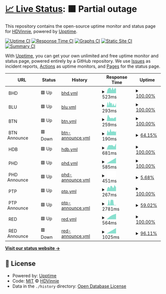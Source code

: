 # [📈 Live Status](https://HDVinnie.github.io/TrackerHub): <!--live status--> **🟧 Partial outage**

This repository contains the open-source uptime monitor and status page for [HDVinnie](https://HDVinnie.github.io/TrackerHub), powered by [Upptime](https://github.com/upptime/upptime).

[![Uptime CI](https://github.com/HDVinnie/TrackerHub/workflows/Uptime%20CI/badge.svg)](https://github.com/HDVinnie/TrackerHub/actions?query=workflow%3A%22Uptime+CI%22)
[![Response Time CI](https://github.com/HDVinnie/TrackerHub/workflows/Response%20Time%20CI/badge.svg)](https://github.com/HDVinnie/TrackerHub/actions?query=workflow%3A%22Response+Time+CI%22)
[![Graphs CI](https://github.com/HDVinnie/TrackerHub/workflows/Graphs%20CI/badge.svg)](https://github.com/HDVinnie/TrackerHub/actions?query=workflow%3A%22Graphs+CI%22)
[![Static Site CI](https://github.com/HDVinnie/TrackerHub/workflows/Static%20Site%20CI/badge.svg)](https://github.com/HDVinnie/TrackerHub/actions?query=workflow%3A%22Static+Site+CI%22)
[![Summary CI](https://github.com/HDVinnie/TrackerHub/workflows/Summary%20CI/badge.svg)](https://github.com/HDVinnie/TrackerHub/actions?query=workflow%3A%22Summary+CI%22)

With [Upptime](https://upptime.js.org), you can get your own unlimited and free uptime monitor and status page, powered entirely by a GitHub repository. We use [Issues](https://github.com/HDVinnie/TrackerHub/issues) as incident reports, [Actions](https://github.com/HDVinnie/TrackerHub/actions) as uptime monitors, and [Pages](https://HDVinnie.github.io/TrackerHub) for the status page.

<!--start: status pages-->
<!-- This summary is generated by Upptime (https://github.com/upptime/upptime) -->
<!-- Do not edit this manually, your changes will be overwritten -->
<!-- prettier-ignore -->
| URL | Status | History | Response Time | Uptime |
| --- | ------ | ------- | ------------- | ------ |
| <img alt="" src="$BHD_ICON" height="13"> BHD | 🟩 Up | [bhd.yml](https://github.com/HDVinnie/TrackerHub/commits/HEAD/history/bhd.yml) | <details><summary><img alt="Response time graph" src="./graphs/bhd/response-time-week.png" height="20"> 523ms</summary><br><a href="https://HDVinnie.github.io/TrackerHub/history/bhd"><img alt="Response time 523" src="https://img.shields.io/endpoint?url=https%3A%2F%2Fraw.githubusercontent.com%2FHDVinnie%2FTrackerHub%2FHEAD%2Fapi%2Fbhd%2Fresponse-time.json"></a><br><a href="https://HDVinnie.github.io/TrackerHub/history/bhd"><img alt="24-hour response time 523" src="https://img.shields.io/endpoint?url=https%3A%2F%2Fraw.githubusercontent.com%2FHDVinnie%2FTrackerHub%2FHEAD%2Fapi%2Fbhd%2Fresponse-time-day.json"></a><br><a href="https://HDVinnie.github.io/TrackerHub/history/bhd"><img alt="7-day response time 523" src="https://img.shields.io/endpoint?url=https%3A%2F%2Fraw.githubusercontent.com%2FHDVinnie%2FTrackerHub%2FHEAD%2Fapi%2Fbhd%2Fresponse-time-week.json"></a><br><a href="https://HDVinnie.github.io/TrackerHub/history/bhd"><img alt="30-day response time 523" src="https://img.shields.io/endpoint?url=https%3A%2F%2Fraw.githubusercontent.com%2FHDVinnie%2FTrackerHub%2FHEAD%2Fapi%2Fbhd%2Fresponse-time-month.json"></a><br><a href="https://HDVinnie.github.io/TrackerHub/history/bhd"><img alt="1-year response time 523" src="https://img.shields.io/endpoint?url=https%3A%2F%2Fraw.githubusercontent.com%2FHDVinnie%2FTrackerHub%2FHEAD%2Fapi%2Fbhd%2Fresponse-time-year.json"></a></details> | <details><summary><a href="https://HDVinnie.github.io/TrackerHub/history/bhd">100.00%</a></summary><a href="https://HDVinnie.github.io/TrackerHub/history/bhd"><img alt="All-time uptime 100.00%" src="https://img.shields.io/endpoint?url=https%3A%2F%2Fraw.githubusercontent.com%2FHDVinnie%2FTrackerHub%2FHEAD%2Fapi%2Fbhd%2Fuptime.json"></a><br><a href="https://HDVinnie.github.io/TrackerHub/history/bhd"><img alt="24-hour uptime 100.00%" src="https://img.shields.io/endpoint?url=https%3A%2F%2Fraw.githubusercontent.com%2FHDVinnie%2FTrackerHub%2FHEAD%2Fapi%2Fbhd%2Fuptime-day.json"></a><br><a href="https://HDVinnie.github.io/TrackerHub/history/bhd"><img alt="7-day uptime 100.00%" src="https://img.shields.io/endpoint?url=https%3A%2F%2Fraw.githubusercontent.com%2FHDVinnie%2FTrackerHub%2FHEAD%2Fapi%2Fbhd%2Fuptime-week.json"></a><br><a href="https://HDVinnie.github.io/TrackerHub/history/bhd"><img alt="30-day uptime 100.00%" src="https://img.shields.io/endpoint?url=https%3A%2F%2Fraw.githubusercontent.com%2FHDVinnie%2FTrackerHub%2FHEAD%2Fapi%2Fbhd%2Fuptime-month.json"></a><br><a href="https://HDVinnie.github.io/TrackerHub/history/bhd"><img alt="1-year uptime 100.00%" src="https://img.shields.io/endpoint?url=https%3A%2F%2Fraw.githubusercontent.com%2FHDVinnie%2FTrackerHub%2FHEAD%2Fapi%2Fbhd%2Fuptime-year.json"></a></details>
| <img alt="" src="$BLU_ICON" height="13"> BLU | 🟩 Up | [blu.yml](https://github.com/HDVinnie/TrackerHub/commits/HEAD/history/blu.yml) | <details><summary><img alt="Response time graph" src="./graphs/blu/response-time-week.png" height="20"> 293ms</summary><br><a href="https://HDVinnie.github.io/TrackerHub/history/blu"><img alt="Response time 293" src="https://img.shields.io/endpoint?url=https%3A%2F%2Fraw.githubusercontent.com%2FHDVinnie%2FTrackerHub%2FHEAD%2Fapi%2Fblu%2Fresponse-time.json"></a><br><a href="https://HDVinnie.github.io/TrackerHub/history/blu"><img alt="24-hour response time 293" src="https://img.shields.io/endpoint?url=https%3A%2F%2Fraw.githubusercontent.com%2FHDVinnie%2FTrackerHub%2FHEAD%2Fapi%2Fblu%2Fresponse-time-day.json"></a><br><a href="https://HDVinnie.github.io/TrackerHub/history/blu"><img alt="7-day response time 293" src="https://img.shields.io/endpoint?url=https%3A%2F%2Fraw.githubusercontent.com%2FHDVinnie%2FTrackerHub%2FHEAD%2Fapi%2Fblu%2Fresponse-time-week.json"></a><br><a href="https://HDVinnie.github.io/TrackerHub/history/blu"><img alt="30-day response time 293" src="https://img.shields.io/endpoint?url=https%3A%2F%2Fraw.githubusercontent.com%2FHDVinnie%2FTrackerHub%2FHEAD%2Fapi%2Fblu%2Fresponse-time-month.json"></a><br><a href="https://HDVinnie.github.io/TrackerHub/history/blu"><img alt="1-year response time 293" src="https://img.shields.io/endpoint?url=https%3A%2F%2Fraw.githubusercontent.com%2FHDVinnie%2FTrackerHub%2FHEAD%2Fapi%2Fblu%2Fresponse-time-year.json"></a></details> | <details><summary><a href="https://HDVinnie.github.io/TrackerHub/history/blu">100.00%</a></summary><a href="https://HDVinnie.github.io/TrackerHub/history/blu"><img alt="All-time uptime 100.00%" src="https://img.shields.io/endpoint?url=https%3A%2F%2Fraw.githubusercontent.com%2FHDVinnie%2FTrackerHub%2FHEAD%2Fapi%2Fblu%2Fuptime.json"></a><br><a href="https://HDVinnie.github.io/TrackerHub/history/blu"><img alt="24-hour uptime 100.00%" src="https://img.shields.io/endpoint?url=https%3A%2F%2Fraw.githubusercontent.com%2FHDVinnie%2FTrackerHub%2FHEAD%2Fapi%2Fblu%2Fuptime-day.json"></a><br><a href="https://HDVinnie.github.io/TrackerHub/history/blu"><img alt="7-day uptime 100.00%" src="https://img.shields.io/endpoint?url=https%3A%2F%2Fraw.githubusercontent.com%2FHDVinnie%2FTrackerHub%2FHEAD%2Fapi%2Fblu%2Fuptime-week.json"></a><br><a href="https://HDVinnie.github.io/TrackerHub/history/blu"><img alt="30-day uptime 100.00%" src="https://img.shields.io/endpoint?url=https%3A%2F%2Fraw.githubusercontent.com%2FHDVinnie%2FTrackerHub%2FHEAD%2Fapi%2Fblu%2Fuptime-month.json"></a><br><a href="https://HDVinnie.github.io/TrackerHub/history/blu"><img alt="1-year uptime 100.00%" src="https://img.shields.io/endpoint?url=https%3A%2F%2Fraw.githubusercontent.com%2FHDVinnie%2FTrackerHub%2FHEAD%2Fapi%2Fblu%2Fuptime-year.json"></a></details>
| <img alt="" src="$BTN_ICON" height="13"> BTN | 🟩 Up | [btn.yml](https://github.com/HDVinnie/TrackerHub/commits/HEAD/history/btn.yml) | <details><summary><img alt="Response time graph" src="./graphs/btn/response-time-week.png" height="20"> 259ms</summary><br><a href="https://HDVinnie.github.io/TrackerHub/history/btn"><img alt="Response time 259" src="https://img.shields.io/endpoint?url=https%3A%2F%2Fraw.githubusercontent.com%2FHDVinnie%2FTrackerHub%2FHEAD%2Fapi%2Fbtn%2Fresponse-time.json"></a><br><a href="https://HDVinnie.github.io/TrackerHub/history/btn"><img alt="24-hour response time 259" src="https://img.shields.io/endpoint?url=https%3A%2F%2Fraw.githubusercontent.com%2FHDVinnie%2FTrackerHub%2FHEAD%2Fapi%2Fbtn%2Fresponse-time-day.json"></a><br><a href="https://HDVinnie.github.io/TrackerHub/history/btn"><img alt="7-day response time 259" src="https://img.shields.io/endpoint?url=https%3A%2F%2Fraw.githubusercontent.com%2FHDVinnie%2FTrackerHub%2FHEAD%2Fapi%2Fbtn%2Fresponse-time-week.json"></a><br><a href="https://HDVinnie.github.io/TrackerHub/history/btn"><img alt="30-day response time 259" src="https://img.shields.io/endpoint?url=https%3A%2F%2Fraw.githubusercontent.com%2FHDVinnie%2FTrackerHub%2FHEAD%2Fapi%2Fbtn%2Fresponse-time-month.json"></a><br><a href="https://HDVinnie.github.io/TrackerHub/history/btn"><img alt="1-year response time 259" src="https://img.shields.io/endpoint?url=https%3A%2F%2Fraw.githubusercontent.com%2FHDVinnie%2FTrackerHub%2FHEAD%2Fapi%2Fbtn%2Fresponse-time-year.json"></a></details> | <details><summary><a href="https://HDVinnie.github.io/TrackerHub/history/btn">100.00%</a></summary><a href="https://HDVinnie.github.io/TrackerHub/history/btn"><img alt="All-time uptime 100.00%" src="https://img.shields.io/endpoint?url=https%3A%2F%2Fraw.githubusercontent.com%2FHDVinnie%2FTrackerHub%2FHEAD%2Fapi%2Fbtn%2Fuptime.json"></a><br><a href="https://HDVinnie.github.io/TrackerHub/history/btn"><img alt="24-hour uptime 100.00%" src="https://img.shields.io/endpoint?url=https%3A%2F%2Fraw.githubusercontent.com%2FHDVinnie%2FTrackerHub%2FHEAD%2Fapi%2Fbtn%2Fuptime-day.json"></a><br><a href="https://HDVinnie.github.io/TrackerHub/history/btn"><img alt="7-day uptime 100.00%" src="https://img.shields.io/endpoint?url=https%3A%2F%2Fraw.githubusercontent.com%2FHDVinnie%2FTrackerHub%2FHEAD%2Fapi%2Fbtn%2Fuptime-week.json"></a><br><a href="https://HDVinnie.github.io/TrackerHub/history/btn"><img alt="30-day uptime 100.00%" src="https://img.shields.io/endpoint?url=https%3A%2F%2Fraw.githubusercontent.com%2FHDVinnie%2FTrackerHub%2FHEAD%2Fapi%2Fbtn%2Fuptime-month.json"></a><br><a href="https://HDVinnie.github.io/TrackerHub/history/btn"><img alt="1-year uptime 100.00%" src="https://img.shields.io/endpoint?url=https%3A%2F%2Fraw.githubusercontent.com%2FHDVinnie%2FTrackerHub%2FHEAD%2Fapi%2Fbtn%2Fuptime-year.json"></a></details>
| <img alt="" src="https://favicons.githubusercontent.com/null" height="13"> BTN Announce | 🟥 Down | [btn-announce.yml](https://github.com/HDVinnie/TrackerHub/commits/HEAD/history/btn-announce.yml) | <details><summary><img alt="Response time graph" src="./graphs/btn-announce/response-time-week.png" height="20"> 190ms</summary><br><a href="https://HDVinnie.github.io/TrackerHub/history/btn-announce"><img alt="Response time 190" src="https://img.shields.io/endpoint?url=https%3A%2F%2Fraw.githubusercontent.com%2FHDVinnie%2FTrackerHub%2FHEAD%2Fapi%2Fbtn-announce%2Fresponse-time.json"></a><br><a href="https://HDVinnie.github.io/TrackerHub/history/btn-announce"><img alt="24-hour response time 190" src="https://img.shields.io/endpoint?url=https%3A%2F%2Fraw.githubusercontent.com%2FHDVinnie%2FTrackerHub%2FHEAD%2Fapi%2Fbtn-announce%2Fresponse-time-day.json"></a><br><a href="https://HDVinnie.github.io/TrackerHub/history/btn-announce"><img alt="7-day response time 190" src="https://img.shields.io/endpoint?url=https%3A%2F%2Fraw.githubusercontent.com%2FHDVinnie%2FTrackerHub%2FHEAD%2Fapi%2Fbtn-announce%2Fresponse-time-week.json"></a><br><a href="https://HDVinnie.github.io/TrackerHub/history/btn-announce"><img alt="30-day response time 190" src="https://img.shields.io/endpoint?url=https%3A%2F%2Fraw.githubusercontent.com%2FHDVinnie%2FTrackerHub%2FHEAD%2Fapi%2Fbtn-announce%2Fresponse-time-month.json"></a><br><a href="https://HDVinnie.github.io/TrackerHub/history/btn-announce"><img alt="1-year response time 190" src="https://img.shields.io/endpoint?url=https%3A%2F%2Fraw.githubusercontent.com%2FHDVinnie%2FTrackerHub%2FHEAD%2Fapi%2Fbtn-announce%2Fresponse-time-year.json"></a></details> | <details><summary><a href="https://HDVinnie.github.io/TrackerHub/history/btn-announce">64.15%</a></summary><a href="https://HDVinnie.github.io/TrackerHub/history/btn-announce"><img alt="All-time uptime 64.15%" src="https://img.shields.io/endpoint?url=https%3A%2F%2Fraw.githubusercontent.com%2FHDVinnie%2FTrackerHub%2FHEAD%2Fapi%2Fbtn-announce%2Fuptime.json"></a><br><a href="https://HDVinnie.github.io/TrackerHub/history/btn-announce"><img alt="24-hour uptime 64.15%" src="https://img.shields.io/endpoint?url=https%3A%2F%2Fraw.githubusercontent.com%2FHDVinnie%2FTrackerHub%2FHEAD%2Fapi%2Fbtn-announce%2Fuptime-day.json"></a><br><a href="https://HDVinnie.github.io/TrackerHub/history/btn-announce"><img alt="7-day uptime 64.15%" src="https://img.shields.io/endpoint?url=https%3A%2F%2Fraw.githubusercontent.com%2FHDVinnie%2FTrackerHub%2FHEAD%2Fapi%2Fbtn-announce%2Fuptime-week.json"></a><br><a href="https://HDVinnie.github.io/TrackerHub/history/btn-announce"><img alt="30-day uptime 64.15%" src="https://img.shields.io/endpoint?url=https%3A%2F%2Fraw.githubusercontent.com%2FHDVinnie%2FTrackerHub%2FHEAD%2Fapi%2Fbtn-announce%2Fuptime-month.json"></a><br><a href="https://HDVinnie.github.io/TrackerHub/history/btn-announce"><img alt="1-year uptime 64.15%" src="https://img.shields.io/endpoint?url=https%3A%2F%2Fraw.githubusercontent.com%2FHDVinnie%2FTrackerHub%2FHEAD%2Fapi%2Fbtn-announce%2Fuptime-year.json"></a></details>
| <img alt="" src="$HDB_ICON" height="13"> HDB | 🟩 Up | [hdb.yml](https://github.com/HDVinnie/TrackerHub/commits/HEAD/history/hdb.yml) | <details><summary><img alt="Response time graph" src="./graphs/hdb/response-time-week.png" height="20"> 681ms</summary><br><a href="https://HDVinnie.github.io/TrackerHub/history/hdb"><img alt="Response time 681" src="https://img.shields.io/endpoint?url=https%3A%2F%2Fraw.githubusercontent.com%2FHDVinnie%2FTrackerHub%2FHEAD%2Fapi%2Fhdb%2Fresponse-time.json"></a><br><a href="https://HDVinnie.github.io/TrackerHub/history/hdb"><img alt="24-hour response time 681" src="https://img.shields.io/endpoint?url=https%3A%2F%2Fraw.githubusercontent.com%2FHDVinnie%2FTrackerHub%2FHEAD%2Fapi%2Fhdb%2Fresponse-time-day.json"></a><br><a href="https://HDVinnie.github.io/TrackerHub/history/hdb"><img alt="7-day response time 681" src="https://img.shields.io/endpoint?url=https%3A%2F%2Fraw.githubusercontent.com%2FHDVinnie%2FTrackerHub%2FHEAD%2Fapi%2Fhdb%2Fresponse-time-week.json"></a><br><a href="https://HDVinnie.github.io/TrackerHub/history/hdb"><img alt="30-day response time 681" src="https://img.shields.io/endpoint?url=https%3A%2F%2Fraw.githubusercontent.com%2FHDVinnie%2FTrackerHub%2FHEAD%2Fapi%2Fhdb%2Fresponse-time-month.json"></a><br><a href="https://HDVinnie.github.io/TrackerHub/history/hdb"><img alt="1-year response time 681" src="https://img.shields.io/endpoint?url=https%3A%2F%2Fraw.githubusercontent.com%2FHDVinnie%2FTrackerHub%2FHEAD%2Fapi%2Fhdb%2Fresponse-time-year.json"></a></details> | <details><summary><a href="https://HDVinnie.github.io/TrackerHub/history/hdb">100.00%</a></summary><a href="https://HDVinnie.github.io/TrackerHub/history/hdb"><img alt="All-time uptime 100.00%" src="https://img.shields.io/endpoint?url=https%3A%2F%2Fraw.githubusercontent.com%2FHDVinnie%2FTrackerHub%2FHEAD%2Fapi%2Fhdb%2Fuptime.json"></a><br><a href="https://HDVinnie.github.io/TrackerHub/history/hdb"><img alt="24-hour uptime 100.00%" src="https://img.shields.io/endpoint?url=https%3A%2F%2Fraw.githubusercontent.com%2FHDVinnie%2FTrackerHub%2FHEAD%2Fapi%2Fhdb%2Fuptime-day.json"></a><br><a href="https://HDVinnie.github.io/TrackerHub/history/hdb"><img alt="7-day uptime 100.00%" src="https://img.shields.io/endpoint?url=https%3A%2F%2Fraw.githubusercontent.com%2FHDVinnie%2FTrackerHub%2FHEAD%2Fapi%2Fhdb%2Fuptime-week.json"></a><br><a href="https://HDVinnie.github.io/TrackerHub/history/hdb"><img alt="30-day uptime 100.00%" src="https://img.shields.io/endpoint?url=https%3A%2F%2Fraw.githubusercontent.com%2FHDVinnie%2FTrackerHub%2FHEAD%2Fapi%2Fhdb%2Fuptime-month.json"></a><br><a href="https://HDVinnie.github.io/TrackerHub/history/hdb"><img alt="1-year uptime 100.00%" src="https://img.shields.io/endpoint?url=https%3A%2F%2Fraw.githubusercontent.com%2FHDVinnie%2FTrackerHub%2FHEAD%2Fapi%2Fhdb%2Fuptime-year.json"></a></details>
| <img alt="" src="$PHD_ICON" height="13"> PHD | 🟩 Up | [phd.yml](https://github.com/HDVinnie/TrackerHub/commits/HEAD/history/phd.yml) | <details><summary><img alt="Response time graph" src="./graphs/phd/response-time-week.png" height="20"> 585ms</summary><br><a href="https://HDVinnie.github.io/TrackerHub/history/phd"><img alt="Response time 585" src="https://img.shields.io/endpoint?url=https%3A%2F%2Fraw.githubusercontent.com%2FHDVinnie%2FTrackerHub%2FHEAD%2Fapi%2Fphd%2Fresponse-time.json"></a><br><a href="https://HDVinnie.github.io/TrackerHub/history/phd"><img alt="24-hour response time 585" src="https://img.shields.io/endpoint?url=https%3A%2F%2Fraw.githubusercontent.com%2FHDVinnie%2FTrackerHub%2FHEAD%2Fapi%2Fphd%2Fresponse-time-day.json"></a><br><a href="https://HDVinnie.github.io/TrackerHub/history/phd"><img alt="7-day response time 585" src="https://img.shields.io/endpoint?url=https%3A%2F%2Fraw.githubusercontent.com%2FHDVinnie%2FTrackerHub%2FHEAD%2Fapi%2Fphd%2Fresponse-time-week.json"></a><br><a href="https://HDVinnie.github.io/TrackerHub/history/phd"><img alt="30-day response time 585" src="https://img.shields.io/endpoint?url=https%3A%2F%2Fraw.githubusercontent.com%2FHDVinnie%2FTrackerHub%2FHEAD%2Fapi%2Fphd%2Fresponse-time-month.json"></a><br><a href="https://HDVinnie.github.io/TrackerHub/history/phd"><img alt="1-year response time 585" src="https://img.shields.io/endpoint?url=https%3A%2F%2Fraw.githubusercontent.com%2FHDVinnie%2FTrackerHub%2FHEAD%2Fapi%2Fphd%2Fresponse-time-year.json"></a></details> | <details><summary><a href="https://HDVinnie.github.io/TrackerHub/history/phd">100.00%</a></summary><a href="https://HDVinnie.github.io/TrackerHub/history/phd"><img alt="All-time uptime 100.00%" src="https://img.shields.io/endpoint?url=https%3A%2F%2Fraw.githubusercontent.com%2FHDVinnie%2FTrackerHub%2FHEAD%2Fapi%2Fphd%2Fuptime.json"></a><br><a href="https://HDVinnie.github.io/TrackerHub/history/phd"><img alt="24-hour uptime 100.00%" src="https://img.shields.io/endpoint?url=https%3A%2F%2Fraw.githubusercontent.com%2FHDVinnie%2FTrackerHub%2FHEAD%2Fapi%2Fphd%2Fuptime-day.json"></a><br><a href="https://HDVinnie.github.io/TrackerHub/history/phd"><img alt="7-day uptime 100.00%" src="https://img.shields.io/endpoint?url=https%3A%2F%2Fraw.githubusercontent.com%2FHDVinnie%2FTrackerHub%2FHEAD%2Fapi%2Fphd%2Fuptime-week.json"></a><br><a href="https://HDVinnie.github.io/TrackerHub/history/phd"><img alt="30-day uptime 100.00%" src="https://img.shields.io/endpoint?url=https%3A%2F%2Fraw.githubusercontent.com%2FHDVinnie%2FTrackerHub%2FHEAD%2Fapi%2Fphd%2Fuptime-month.json"></a><br><a href="https://HDVinnie.github.io/TrackerHub/history/phd"><img alt="1-year uptime 100.00%" src="https://img.shields.io/endpoint?url=https%3A%2F%2Fraw.githubusercontent.com%2FHDVinnie%2FTrackerHub%2FHEAD%2Fapi%2Fphd%2Fuptime-year.json"></a></details>
| <img alt="" src="https://favicons.githubusercontent.com/null" height="13"> PHD Announce | 🟩 Up | [phd-announce.yml](https://github.com/HDVinnie/TrackerHub/commits/HEAD/history/phd-announce.yml) | <details><summary><img alt="Response time graph" src="./graphs/phd-announce/response-time-week.png" height="20"> 451ms</summary><br><a href="https://HDVinnie.github.io/TrackerHub/history/phd-announce"><img alt="Response time 451" src="https://img.shields.io/endpoint?url=https%3A%2F%2Fraw.githubusercontent.com%2FHDVinnie%2FTrackerHub%2FHEAD%2Fapi%2Fphd-announce%2Fresponse-time.json"></a><br><a href="https://HDVinnie.github.io/TrackerHub/history/phd-announce"><img alt="24-hour response time 451" src="https://img.shields.io/endpoint?url=https%3A%2F%2Fraw.githubusercontent.com%2FHDVinnie%2FTrackerHub%2FHEAD%2Fapi%2Fphd-announce%2Fresponse-time-day.json"></a><br><a href="https://HDVinnie.github.io/TrackerHub/history/phd-announce"><img alt="7-day response time 451" src="https://img.shields.io/endpoint?url=https%3A%2F%2Fraw.githubusercontent.com%2FHDVinnie%2FTrackerHub%2FHEAD%2Fapi%2Fphd-announce%2Fresponse-time-week.json"></a><br><a href="https://HDVinnie.github.io/TrackerHub/history/phd-announce"><img alt="30-day response time 451" src="https://img.shields.io/endpoint?url=https%3A%2F%2Fraw.githubusercontent.com%2FHDVinnie%2FTrackerHub%2FHEAD%2Fapi%2Fphd-announce%2Fresponse-time-month.json"></a><br><a href="https://HDVinnie.github.io/TrackerHub/history/phd-announce"><img alt="1-year response time 451" src="https://img.shields.io/endpoint?url=https%3A%2F%2Fraw.githubusercontent.com%2FHDVinnie%2FTrackerHub%2FHEAD%2Fapi%2Fphd-announce%2Fresponse-time-year.json"></a></details> | <details><summary><a href="https://HDVinnie.github.io/TrackerHub/history/phd-announce">5.68%</a></summary><a href="https://HDVinnie.github.io/TrackerHub/history/phd-announce"><img alt="All-time uptime 5.68%" src="https://img.shields.io/endpoint?url=https%3A%2F%2Fraw.githubusercontent.com%2FHDVinnie%2FTrackerHub%2FHEAD%2Fapi%2Fphd-announce%2Fuptime.json"></a><br><a href="https://HDVinnie.github.io/TrackerHub/history/phd-announce"><img alt="24-hour uptime 5.68%" src="https://img.shields.io/endpoint?url=https%3A%2F%2Fraw.githubusercontent.com%2FHDVinnie%2FTrackerHub%2FHEAD%2Fapi%2Fphd-announce%2Fuptime-day.json"></a><br><a href="https://HDVinnie.github.io/TrackerHub/history/phd-announce"><img alt="7-day uptime 5.68%" src="https://img.shields.io/endpoint?url=https%3A%2F%2Fraw.githubusercontent.com%2FHDVinnie%2FTrackerHub%2FHEAD%2Fapi%2Fphd-announce%2Fuptime-week.json"></a><br><a href="https://HDVinnie.github.io/TrackerHub/history/phd-announce"><img alt="30-day uptime 5.68%" src="https://img.shields.io/endpoint?url=https%3A%2F%2Fraw.githubusercontent.com%2FHDVinnie%2FTrackerHub%2FHEAD%2Fapi%2Fphd-announce%2Fuptime-month.json"></a><br><a href="https://HDVinnie.github.io/TrackerHub/history/phd-announce"><img alt="1-year uptime 5.68%" src="https://img.shields.io/endpoint?url=https%3A%2F%2Fraw.githubusercontent.com%2FHDVinnie%2FTrackerHub%2FHEAD%2Fapi%2Fphd-announce%2Fuptime-year.json"></a></details>
| <img alt="" src="$PTP_ICON" height="13"> PTP | 🟩 Up | [ptp.yml](https://github.com/HDVinnie/TrackerHub/commits/HEAD/history/ptp.yml) | <details><summary><img alt="Response time graph" src="./graphs/ptp/response-time-week.png" height="20"> 267ms</summary><br><a href="https://HDVinnie.github.io/TrackerHub/history/ptp"><img alt="Response time 267" src="https://img.shields.io/endpoint?url=https%3A%2F%2Fraw.githubusercontent.com%2FHDVinnie%2FTrackerHub%2FHEAD%2Fapi%2Fptp%2Fresponse-time.json"></a><br><a href="https://HDVinnie.github.io/TrackerHub/history/ptp"><img alt="24-hour response time 267" src="https://img.shields.io/endpoint?url=https%3A%2F%2Fraw.githubusercontent.com%2FHDVinnie%2FTrackerHub%2FHEAD%2Fapi%2Fptp%2Fresponse-time-day.json"></a><br><a href="https://HDVinnie.github.io/TrackerHub/history/ptp"><img alt="7-day response time 267" src="https://img.shields.io/endpoint?url=https%3A%2F%2Fraw.githubusercontent.com%2FHDVinnie%2FTrackerHub%2FHEAD%2Fapi%2Fptp%2Fresponse-time-week.json"></a><br><a href="https://HDVinnie.github.io/TrackerHub/history/ptp"><img alt="30-day response time 267" src="https://img.shields.io/endpoint?url=https%3A%2F%2Fraw.githubusercontent.com%2FHDVinnie%2FTrackerHub%2FHEAD%2Fapi%2Fptp%2Fresponse-time-month.json"></a><br><a href="https://HDVinnie.github.io/TrackerHub/history/ptp"><img alt="1-year response time 267" src="https://img.shields.io/endpoint?url=https%3A%2F%2Fraw.githubusercontent.com%2FHDVinnie%2FTrackerHub%2FHEAD%2Fapi%2Fptp%2Fresponse-time-year.json"></a></details> | <details><summary><a href="https://HDVinnie.github.io/TrackerHub/history/ptp">100.00%</a></summary><a href="https://HDVinnie.github.io/TrackerHub/history/ptp"><img alt="All-time uptime 100.00%" src="https://img.shields.io/endpoint?url=https%3A%2F%2Fraw.githubusercontent.com%2FHDVinnie%2FTrackerHub%2FHEAD%2Fapi%2Fptp%2Fuptime.json"></a><br><a href="https://HDVinnie.github.io/TrackerHub/history/ptp"><img alt="24-hour uptime 100.00%" src="https://img.shields.io/endpoint?url=https%3A%2F%2Fraw.githubusercontent.com%2FHDVinnie%2FTrackerHub%2FHEAD%2Fapi%2Fptp%2Fuptime-day.json"></a><br><a href="https://HDVinnie.github.io/TrackerHub/history/ptp"><img alt="7-day uptime 100.00%" src="https://img.shields.io/endpoint?url=https%3A%2F%2Fraw.githubusercontent.com%2FHDVinnie%2FTrackerHub%2FHEAD%2Fapi%2Fptp%2Fuptime-week.json"></a><br><a href="https://HDVinnie.github.io/TrackerHub/history/ptp"><img alt="30-day uptime 100.00%" src="https://img.shields.io/endpoint?url=https%3A%2F%2Fraw.githubusercontent.com%2FHDVinnie%2FTrackerHub%2FHEAD%2Fapi%2Fptp%2Fuptime-month.json"></a><br><a href="https://HDVinnie.github.io/TrackerHub/history/ptp"><img alt="1-year uptime 100.00%" src="https://img.shields.io/endpoint?url=https%3A%2F%2Fraw.githubusercontent.com%2FHDVinnie%2FTrackerHub%2FHEAD%2Fapi%2Fptp%2Fuptime-year.json"></a></details>
| <img alt="" src="https://favicons.githubusercontent.com/null" height="13"> PTP Announce | 🟩 Up | [ptp-announce.yml](https://github.com/HDVinnie/TrackerHub/commits/HEAD/history/ptp-announce.yml) | <details><summary><img alt="Response time graph" src="./graphs/ptp-announce/response-time-week.png" height="20"> 2781ms</summary><br><a href="https://HDVinnie.github.io/TrackerHub/history/ptp-announce"><img alt="Response time 2781" src="https://img.shields.io/endpoint?url=https%3A%2F%2Fraw.githubusercontent.com%2FHDVinnie%2FTrackerHub%2FHEAD%2Fapi%2Fptp-announce%2Fresponse-time.json"></a><br><a href="https://HDVinnie.github.io/TrackerHub/history/ptp-announce"><img alt="24-hour response time 2781" src="https://img.shields.io/endpoint?url=https%3A%2F%2Fraw.githubusercontent.com%2FHDVinnie%2FTrackerHub%2FHEAD%2Fapi%2Fptp-announce%2Fresponse-time-day.json"></a><br><a href="https://HDVinnie.github.io/TrackerHub/history/ptp-announce"><img alt="7-day response time 2781" src="https://img.shields.io/endpoint?url=https%3A%2F%2Fraw.githubusercontent.com%2FHDVinnie%2FTrackerHub%2FHEAD%2Fapi%2Fptp-announce%2Fresponse-time-week.json"></a><br><a href="https://HDVinnie.github.io/TrackerHub/history/ptp-announce"><img alt="30-day response time 2781" src="https://img.shields.io/endpoint?url=https%3A%2F%2Fraw.githubusercontent.com%2FHDVinnie%2FTrackerHub%2FHEAD%2Fapi%2Fptp-announce%2Fresponse-time-month.json"></a><br><a href="https://HDVinnie.github.io/TrackerHub/history/ptp-announce"><img alt="1-year response time 2781" src="https://img.shields.io/endpoint?url=https%3A%2F%2Fraw.githubusercontent.com%2FHDVinnie%2FTrackerHub%2FHEAD%2Fapi%2Fptp-announce%2Fresponse-time-year.json"></a></details> | <details><summary><a href="https://HDVinnie.github.io/TrackerHub/history/ptp-announce">59.02%</a></summary><a href="https://HDVinnie.github.io/TrackerHub/history/ptp-announce"><img alt="All-time uptime 59.02%" src="https://img.shields.io/endpoint?url=https%3A%2F%2Fraw.githubusercontent.com%2FHDVinnie%2FTrackerHub%2FHEAD%2Fapi%2Fptp-announce%2Fuptime.json"></a><br><a href="https://HDVinnie.github.io/TrackerHub/history/ptp-announce"><img alt="24-hour uptime 59.02%" src="https://img.shields.io/endpoint?url=https%3A%2F%2Fraw.githubusercontent.com%2FHDVinnie%2FTrackerHub%2FHEAD%2Fapi%2Fptp-announce%2Fuptime-day.json"></a><br><a href="https://HDVinnie.github.io/TrackerHub/history/ptp-announce"><img alt="7-day uptime 59.02%" src="https://img.shields.io/endpoint?url=https%3A%2F%2Fraw.githubusercontent.com%2FHDVinnie%2FTrackerHub%2FHEAD%2Fapi%2Fptp-announce%2Fuptime-week.json"></a><br><a href="https://HDVinnie.github.io/TrackerHub/history/ptp-announce"><img alt="30-day uptime 59.02%" src="https://img.shields.io/endpoint?url=https%3A%2F%2Fraw.githubusercontent.com%2FHDVinnie%2FTrackerHub%2FHEAD%2Fapi%2Fptp-announce%2Fuptime-month.json"></a><br><a href="https://HDVinnie.github.io/TrackerHub/history/ptp-announce"><img alt="1-year uptime 59.02%" src="https://img.shields.io/endpoint?url=https%3A%2F%2Fraw.githubusercontent.com%2FHDVinnie%2FTrackerHub%2FHEAD%2Fapi%2Fptp-announce%2Fuptime-year.json"></a></details>
| <img alt="" src="$RED_ICON" height="13"> RED | 🟩 Up | [red.yml](https://github.com/HDVinnie/TrackerHub/commits/HEAD/history/red.yml) | <details><summary><img alt="Response time graph" src="./graphs/red/response-time-week.png" height="20"> 564ms</summary><br><a href="https://HDVinnie.github.io/TrackerHub/history/red"><img alt="Response time 564" src="https://img.shields.io/endpoint?url=https%3A%2F%2Fraw.githubusercontent.com%2FHDVinnie%2FTrackerHub%2FHEAD%2Fapi%2Fred%2Fresponse-time.json"></a><br><a href="https://HDVinnie.github.io/TrackerHub/history/red"><img alt="24-hour response time 564" src="https://img.shields.io/endpoint?url=https%3A%2F%2Fraw.githubusercontent.com%2FHDVinnie%2FTrackerHub%2FHEAD%2Fapi%2Fred%2Fresponse-time-day.json"></a><br><a href="https://HDVinnie.github.io/TrackerHub/history/red"><img alt="7-day response time 564" src="https://img.shields.io/endpoint?url=https%3A%2F%2Fraw.githubusercontent.com%2FHDVinnie%2FTrackerHub%2FHEAD%2Fapi%2Fred%2Fresponse-time-week.json"></a><br><a href="https://HDVinnie.github.io/TrackerHub/history/red"><img alt="30-day response time 564" src="https://img.shields.io/endpoint?url=https%3A%2F%2Fraw.githubusercontent.com%2FHDVinnie%2FTrackerHub%2FHEAD%2Fapi%2Fred%2Fresponse-time-month.json"></a><br><a href="https://HDVinnie.github.io/TrackerHub/history/red"><img alt="1-year response time 564" src="https://img.shields.io/endpoint?url=https%3A%2F%2Fraw.githubusercontent.com%2FHDVinnie%2FTrackerHub%2FHEAD%2Fapi%2Fred%2Fresponse-time-year.json"></a></details> | <details><summary><a href="https://HDVinnie.github.io/TrackerHub/history/red">100.00%</a></summary><a href="https://HDVinnie.github.io/TrackerHub/history/red"><img alt="All-time uptime 100.00%" src="https://img.shields.io/endpoint?url=https%3A%2F%2Fraw.githubusercontent.com%2FHDVinnie%2FTrackerHub%2FHEAD%2Fapi%2Fred%2Fuptime.json"></a><br><a href="https://HDVinnie.github.io/TrackerHub/history/red"><img alt="24-hour uptime 100.00%" src="https://img.shields.io/endpoint?url=https%3A%2F%2Fraw.githubusercontent.com%2FHDVinnie%2FTrackerHub%2FHEAD%2Fapi%2Fred%2Fuptime-day.json"></a><br><a href="https://HDVinnie.github.io/TrackerHub/history/red"><img alt="7-day uptime 100.00%" src="https://img.shields.io/endpoint?url=https%3A%2F%2Fraw.githubusercontent.com%2FHDVinnie%2FTrackerHub%2FHEAD%2Fapi%2Fred%2Fuptime-week.json"></a><br><a href="https://HDVinnie.github.io/TrackerHub/history/red"><img alt="30-day uptime 100.00%" src="https://img.shields.io/endpoint?url=https%3A%2F%2Fraw.githubusercontent.com%2FHDVinnie%2FTrackerHub%2FHEAD%2Fapi%2Fred%2Fuptime-month.json"></a><br><a href="https://HDVinnie.github.io/TrackerHub/history/red"><img alt="1-year uptime 100.00%" src="https://img.shields.io/endpoint?url=https%3A%2F%2Fraw.githubusercontent.com%2FHDVinnie%2FTrackerHub%2FHEAD%2Fapi%2Fred%2Fuptime-year.json"></a></details>
| <img alt="" src="https://favicons.githubusercontent.com/null" height="13"> RED Announce | 🟥 Down | [red-announce.yml](https://github.com/HDVinnie/TrackerHub/commits/HEAD/history/red-announce.yml) | <details><summary><img alt="Response time graph" src="./graphs/red-announce/response-time-week.png" height="20"> 1025ms</summary><br><a href="https://HDVinnie.github.io/TrackerHub/history/red-announce"><img alt="Response time 1025" src="https://img.shields.io/endpoint?url=https%3A%2F%2Fraw.githubusercontent.com%2FHDVinnie%2FTrackerHub%2FHEAD%2Fapi%2Fred-announce%2Fresponse-time.json"></a><br><a href="https://HDVinnie.github.io/TrackerHub/history/red-announce"><img alt="24-hour response time 1025" src="https://img.shields.io/endpoint?url=https%3A%2F%2Fraw.githubusercontent.com%2FHDVinnie%2FTrackerHub%2FHEAD%2Fapi%2Fred-announce%2Fresponse-time-day.json"></a><br><a href="https://HDVinnie.github.io/TrackerHub/history/red-announce"><img alt="7-day response time 1025" src="https://img.shields.io/endpoint?url=https%3A%2F%2Fraw.githubusercontent.com%2FHDVinnie%2FTrackerHub%2FHEAD%2Fapi%2Fred-announce%2Fresponse-time-week.json"></a><br><a href="https://HDVinnie.github.io/TrackerHub/history/red-announce"><img alt="30-day response time 1025" src="https://img.shields.io/endpoint?url=https%3A%2F%2Fraw.githubusercontent.com%2FHDVinnie%2FTrackerHub%2FHEAD%2Fapi%2Fred-announce%2Fresponse-time-month.json"></a><br><a href="https://HDVinnie.github.io/TrackerHub/history/red-announce"><img alt="1-year response time 1025" src="https://img.shields.io/endpoint?url=https%3A%2F%2Fraw.githubusercontent.com%2FHDVinnie%2FTrackerHub%2FHEAD%2Fapi%2Fred-announce%2Fresponse-time-year.json"></a></details> | <details><summary><a href="https://HDVinnie.github.io/TrackerHub/history/red-announce">96.11%</a></summary><a href="https://HDVinnie.github.io/TrackerHub/history/red-announce"><img alt="All-time uptime 96.11%" src="https://img.shields.io/endpoint?url=https%3A%2F%2Fraw.githubusercontent.com%2FHDVinnie%2FTrackerHub%2FHEAD%2Fapi%2Fred-announce%2Fuptime.json"></a><br><a href="https://HDVinnie.github.io/TrackerHub/history/red-announce"><img alt="24-hour uptime 96.11%" src="https://img.shields.io/endpoint?url=https%3A%2F%2Fraw.githubusercontent.com%2FHDVinnie%2FTrackerHub%2FHEAD%2Fapi%2Fred-announce%2Fuptime-day.json"></a><br><a href="https://HDVinnie.github.io/TrackerHub/history/red-announce"><img alt="7-day uptime 96.11%" src="https://img.shields.io/endpoint?url=https%3A%2F%2Fraw.githubusercontent.com%2FHDVinnie%2FTrackerHub%2FHEAD%2Fapi%2Fred-announce%2Fuptime-week.json"></a><br><a href="https://HDVinnie.github.io/TrackerHub/history/red-announce"><img alt="30-day uptime 96.11%" src="https://img.shields.io/endpoint?url=https%3A%2F%2Fraw.githubusercontent.com%2FHDVinnie%2FTrackerHub%2FHEAD%2Fapi%2Fred-announce%2Fuptime-month.json"></a><br><a href="https://HDVinnie.github.io/TrackerHub/history/red-announce"><img alt="1-year uptime 96.11%" src="https://img.shields.io/endpoint?url=https%3A%2F%2Fraw.githubusercontent.com%2FHDVinnie%2FTrackerHub%2FHEAD%2Fapi%2Fred-announce%2Fuptime-year.json"></a></details>

<!--end: status pages-->

[**Visit our status website →**](https://HDVinnie.github.io/TrackerHub)

## 📄 License

- Powered by: [Upptime](https://github.com/upptime/upptime)
- Code: [MIT](./LICENSE) © [HDVinnie](https://HDVinnie.github.io/TrackerHub)
- Data in the `./history` directory: [Open Database License](https://opendatacommons.org/licenses/odbl/1-0/)
